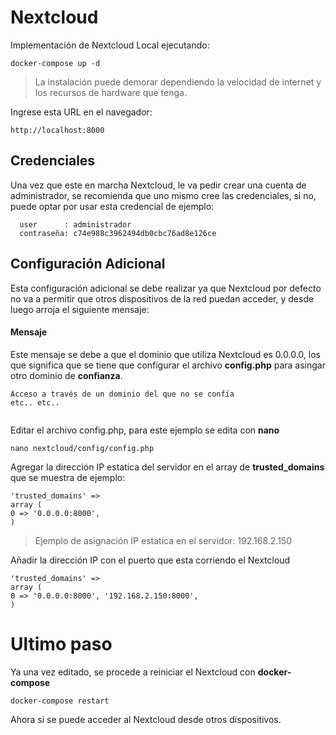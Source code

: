 # Nextcloud

Implementación de Nextcloud Local ejecutando:  

~~~
docker-compose up -d
~~~

> La instalación puede demorar dependiendo la velocidad de internet y los recursos de hardware que tenga.

Ingrese esta URL en el navegador:
~~~
http://localhost:8000
~~~
## Credenciales
Una vez que este en marcha Nextcloud, le va pedir crear una cuenta de administrador, se recomienda que uno mismo cree las credenciales, si no, puede optar por usar esta credencial de ejemplo:
~~~
  user      : administrador
  contraseña: c74e988c3962494db0cbc76ad8e126ce
~~~

## Configuración Adicional
Esta configuración adicional se debe realizar ya que Nextcloud por defecto no va a permitir que otros dispositivos de la red puedan acceder, y desde luego arroja el siguiente mensaje:  

#### Mensaje
Este mensaje se debe a que el dominio que utiliza Nextcloud es 0.0.0.0, los que significa que se tiene que configurar el archivo __config.php__ para asingar otro dominio de __confianza__.
~~~
Acceso a través de un dominio del que no se confía
etc.. etc..


~~~

Editar el archivo config.php, para este ejemplo se edita con __nano__ 

~~~
nano nextcloud/config/config.php
~~~

Agregar la dirección IP estatica del servidor en el array de __trusted_domains__ que se muestra de ejemplo:  
~~~
'trusted_domains' =>
array (
0 => '0.0.0.0:8000',
)
~~~
> Ejemplo de asignación IP estatica en el servidor: 192.168.2.150  

Añadir la dirección IP con el puerto que esta corriendo el Nextcloud
~~~
'trusted_domains' =>
array (
0 => '0.0.0.0:8000', '192.168.2.150:8000',
)
~~~

# Ultimo paso
Ya una vez editado, se procede a reiniciar el Nextcloud con __docker-compose__

~~~
docker-compose restart
~~~

Ahora si se puede acceder al Nextcloud desde otros dispositivos.

